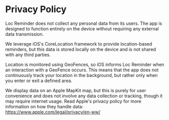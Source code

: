 # Privacy Policy

Loc Reminder does not collect any personal data from its users. The app is designed to function entirely on the device without requiring any external data transmission.

We leverage iOS's CoreLocation framework to provide location-based reminders, but this data is stored locally on the device and is not shared with any third parties.

Location is monitored using GeoFences, so iOS informs Loc Reminder when an interaction with a GeoFence occurs. This means that the app does not continuously track your location in the background, but rather only when you enter or exit a defined area.

We display data on an Apple MapKit map, but this is purely for user convenience and does not involve any data collection or tracking, though it may require internet usage. Read Apple's privacy policy for more information on how they handle data: https://www.apple.com/legal/privacy/en-ww/